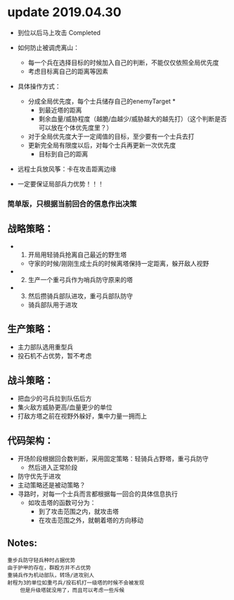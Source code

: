 # update 2019.04.30
* 到位以后马上攻击 Completed 
* 如何防止被调虎离山：  
	- 每一个兵在选择目标的时候加入自己的判断，不能仅仅依照全局优先度  
	- 考虑目标离自己的距离等因素  
	
* 具体操作方式：
	- 分成全局优先度，每个士兵储存自己的enemyTarget *  
		+ 到最近塔的距离
		+ 剩余血量/威胁程度（越脆/血越少/威胁越大的越先打）（这个判断是否可以放在个体优先度里？）
	- 对于全局优先度大于一定阈值的目标，至少要有一个士兵去打  
	- 更新完全局有限度以后，对每个士兵再更新一次优先度  
		+ 目标到自己的距离

* 远程士兵放风筝：卡在攻击距离边缘
* 一定要保证局部兵力优势！！！

### 简单版，只根据当前回合的信息作出决策  

## 战略策略：  
* 1. 开局用轻骑兵抢离自己最近的野生塔  
	- 守家的时候/刚刚生成士兵的时候离塔保持一定距离，躲开敌人视野  
* 2. 生产一个重弓兵作为哨兵防守原来的塔  
* 3. 然后攒骑兵部队进攻，重弓兵部队防守  
	- 骑兵部队用于进攻  

	
## 生产策略：  
* 主力部队选用重型兵  
* 投石机不占优势，暂不考虑  


## 战斗策略：  
* 把血少的弓兵拉到队伍后方  
* 集火敌方威胁更高/血量更少的单位  
* 打敌方塔之前在视野外躲好，集中力量一拥而上  

## 代码架构：  
* 开场阶段根据回合数判断，采用固定策略：轻骑兵占野塔，重弓兵防守  
	* 然后进入正常阶段  
* 防守优先于进攻  
* 主动策略还是被动策略？  
* 寻路时，对每一个士兵而言都根据每一回合的具体信息执行  
	- 如攻击塔的函数可分为：  
		+ 到了攻击范围之内，就攻击塔  
		+ 在攻击范围之外，就朝着塔的方向移动  

## Notes:  
	重步兵防守轻兵种时占据优势  
	由于护甲的存在，群殴方并不占优势  
	重骑兵作为机动部队，转场/进攻别人  
	射程为3的单位如重弓兵/投石机打一级塔的时候不会被发现  
		但是升级塔就没用了，而且可以考虑一些斥候  
 
